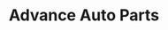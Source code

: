 ---
title: "Advance Auto Parts"
url: /naperville/advance-auto-parts-forgue-drive/
shop: car parts
---